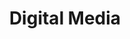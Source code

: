 ---
title: "Digital Media"
description: "My reviews and takeaways on stories, ideas, and artistry captured through film, series, podcasts, and games—each a window into different worlds and perspectives."
---